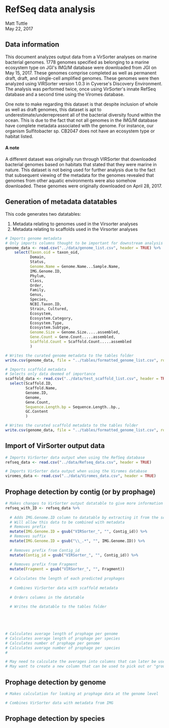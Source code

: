# RefSeq data analysis
Matt Tuttle  
May 22, 2017  



## Data information

This document analyzes output data from a VirSorter analyses on marine bacterial genomes. 1778 genomes specified as belonging to a marine ecosystem type on JGI's IMG/M database were downloaded from JGI on May 15, 2017. These genomes comprise completed as well as permanent draft, draft, and single-cell amplified genomes. These genomes were then analyzed using VIRSorter version 1.0.3 in Cyverse's Discovery Environment. The analysis was performed twice, once using VirSorter's innate RefSeq database and a second time using the Viromes database.

One note to make regarding this dataset is that despite inclusion of whole as well as draft genomes, this dataset is apt to underestimate/underrepresent all of the bacterial diversity found within the ocean. This is due to the fact that not all genomes in the IMG/M database have complete metadata associated with the genome. For instance, our organism Sulfitobacter sp. CB2047 does not have an ecosystem type or habitat listed.

#### A note

A different dataset was originally run through VIRSorter that downloaded bacterial genomes based on habitats that stated that they were marine in nature. This dataset is not being used for further analysis due to the fact that subsequent viewing of the metadata for the genomes revealed that genomes from other aquatic environments were also somehow downloaded. These genomes were originally downloaded on April 28, 2017.

## Generation of metadata datatables

This code generates two datatables:
1. Metadata relating to genomes used in the Virsorter analyses
2. Metadata relating to scaffolds used in the Virsorter analyses


```r
# Imports genome metadata
# Only imports columns thought to be important for downstream analysis
genome_data <- read.csv("../data/genome_list.csv", header = TRUE) %>%
    select(Taxon.oid = taxon_oid,
           Domain,
           Status,
           Genome.Name = Genome.Name...Sample.Name,
           IMG.Genome.ID,
           Phylum,
           Class,
           Order,
           Family,
           Genus,
           Species,
           NCBI.Taxon.ID,
           Strain, Cultured,
           Ecosystem,
           Ecosystem.Category,
           Ecosystem.Type,
           Ecosystem.Subtype,
           Genome.Size = Genome.Size.....assembled,
           Gene.Count = Gene.Count.....assembled,
           Scaffold.Count = Scaffold.Count.....assembled
           )

# Writes the curated genome metadata to the tables folder
write.csv(genome_data, file = "../tables/formatted_genome_list.csv", row.names = FALSE)

# Imports scaffold metadata
# Selects only data deemed of importance
scaffold_data <- read.csv("../data/test_scaffold_list.csv", header = TRUE) %>%
  select(Scaffold.ID,
         Scaffold.Name,
         Genome.ID,
         Genome,
         Gene.Count,
         Sequence.Length.bp = Sequence.Length..bp.,
         GC.Content
         )

# Writes the curated scaffold metadata to the tables folder
write.csv(genome_data, file = "../tables/formatted_genome_list.csv", row.names = FALSE)
```

## Import of VirSorter output data


```r
# Imports VirSorter data output when using the RefSeq database
refseq_data <- read.csv("../data/Refseq_data.csv", header = TRUE)

# Imports VirSorter data output when using the Viromes database
viromes_data <- read.csv("../data/Viromes_data.csv", header = TRUE)
```

## Prophage detection by contig (or by prophage)


```r
# Makes changes to VirSorter output datatable to give more information about found prophages
refseq_with_ID <- refseq_data %>%
 
  # Adds IMG.Genome.ID column to datatable by extracting it from the scaffold ID
  # Will allow this data to be combined with metadata
  # Removes prefix
  mutate(IMG.Genome.ID = gsub("VIRSorter_", "", Contig_id)) %>%
  # Removes suffix
  mutate(IMG.Genome.ID = gsub("\\_.*", "", IMG.Genome.ID)) %>%
  
  # Removes prefix from Contig_id
  mutate(Contig_id = gsub("VIRSorter_", "", Contig_id)) %>%
  
  # Removes prefix from Fragment
  mutate(Fragment = gsub("VIRSorter_", "", Fragment))
  
  # Calculates the length of each predicted prophages
  
  # Combines VirSorter data with scaffold metadata
  
  # Orders columns in the datatable
  
  # Writes the datatable to the tables folder
  




# Calculates average length of prophage per genome
# Calculates average length of prophage per species
# Calculates number of prophage per genome
# Calculates average number of prophage per species
# 

# May need to calculate the averages into columns that can later be used to easily collapse down the data
# May want to create a new column that can be used to pick out or "group_by()" species easily for performing different calculations
```

## Prophage detection by genome


```r
# Makes calculation for looking at prophage data at the genome level

# Combines VirSorter data with metadata from IMG
```



## Prophage detection by species
